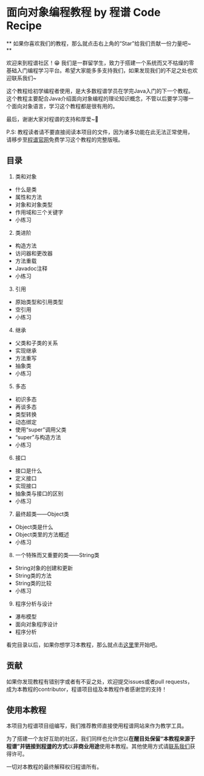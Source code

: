 # 面向对象编程教程 by 程谱 Code Recipe

** 如果你喜欢我们的教程，那么就点击右上角的“Star”给我们贡献一份力量吧~ **

欢迎来到程谱社区！😁 我们是一群留学生，致力于搭建一个系统而又不枯燥的零基础入门编程学习平台。希望大家能多多支持我们，如果发现我们的不足之处也欢迎联系我们~

这个教程给初学编程者使用，是大多数程谱学员在学完Java入门的下一个教程。这个教程主要配合Java介绍面向对象编程的理论知识概念，不管以后要学习哪一个面向对象语言，学习这个教程都是很有用的。

最后，谢谢大家对程谱的支持和厚爱~💖

P.S: 教程读者请不要直接阅读本项目的文件，因为诸多功能在此无法正常使用，请移步至[程谱官网](https://coderecipe.cn/learn/1)免费学习这个教程的完整版哦。

目录
------
1. 类和对象
  * 什么是类
  * 属性和方法
  * 对象和对象类型
  * 作用域和三个关键字
  * 小练习
2. 类进阶
  * 构造方法
  * 访问器和更改器
  * 方法重载
  * Javadoc注释
  * 小练习
3. 引用
  * 原始类型和引用类型
  * 空引用
  * 小练习
4. 继承
  * 父类和子类的关系
  * 实现继承
  * 方法重写
  * 抽象类
  * 小练习
5. 多态
  * 初识多态
  * 再谈多态
  * 类型转换
  * 动态绑定
  * 使用“super”调用父类
  * “super”与构造方法
  * 小练习
6. 接口
  * 接口是什么
  * 定义接口
  * 实现接口
  * 抽象类与接口的区别
  * 小练习
7. 最终超类——Object类
  * Object类是什么
  * Object类里的方法概述
  * 小练习
8. 一个特殊而又重要的类——String类
  * String对象的创建和更新
  * String类的方法
  * String类的比较
  * 小练习
9. 程序分析与设计
  * 瀑布模型
  * 面向对象程序设计
  * 程序分析

看完目录以后，如果你想学习本教程，那么就点击[这里](https://coderecipe.cn/learn/1)里开始吧。

贡献
------
如果你发现教程有错别字或者有不妥之处，欢迎提交issues或者pull requests，成为本教程的contributor，程谱项目组及本教程作者感谢您的支持！

使用本教程
------
本项目为程谱项目组编写，我们推荐教师直接使用程谱网站来作为教学工具。

为了搭建一个友好互助的社区，我们同样也允许您以**在醒目处保留“本教程来源于程谱”并链接到[程谱](https://coderecipe.cn/learn/1)的方式**以**非商业用途**使用本教程。其他使用方式请[联系我们](mailto:cr@coderecipe.cn)获得许可。

一切对本教程的最终解释权归程谱所有。
